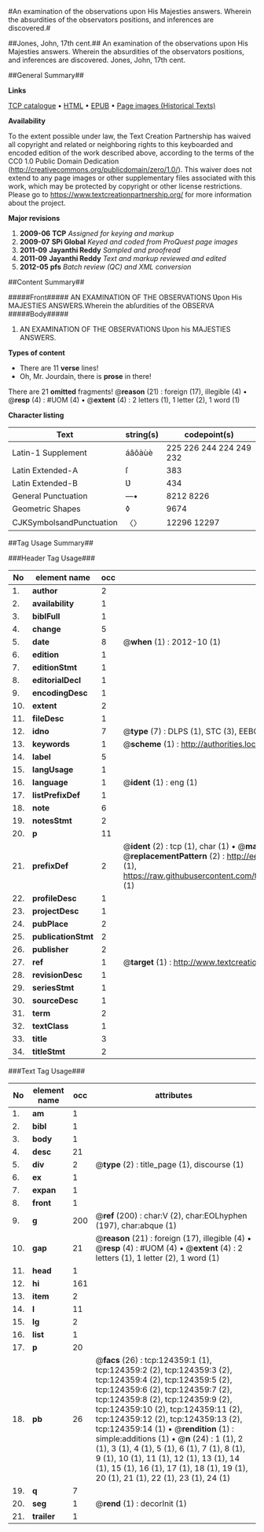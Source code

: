 #An examination of the observations upon His Majesties answers. Wherein the absurdities of the observators positions, and inferences are discovered.#

##Jones, John, 17th cent.##
An examination of the observations upon His Majesties answers. Wherein the absurdities of the observators positions, and inferences are discovered.
Jones, John, 17th cent.

##General Summary##

**Links**

[TCP catalogue](http://www.ota.ox.ac.uk/tcp/)  • 
[HTML](http://tei.it.ox.ac.uk/tcp/Texts-HTML/free/A87/A87638.html)  • 
[EPUB](http://tei.it.ox.ac.uk/tcp/Texts-EPUB/free/A87/A87638.epub) • 
[Page images (Historical Texts)](https://historicaltexts.jisc.ac.uk/eebo-99871941e)

**Availability**

To the extent possible under law, the Text Creation Partnership has waived all copyright and related or neighboring rights to this keyboarded and encoded edition of the work described above, according to the terms of the CC0 1.0 Public Domain Dedication (http://creativecommons.org/publicdomain/zero/1.0/). This waiver does not extend to any page images or other supplementary files associated with this work, which may be protected by copyright or other license restrictions. Please go to https://www.textcreationpartnership.org/ for more information about the project.

**Major revisions**

1. __2009-06__ __TCP__ *Assigned for keying and markup*
1. __2009-07__ __SPi Global__ *Keyed and coded from ProQuest page images*
1. __2011-09__ __Jayanthi Reddy__ *Sampled and proofread*
1. __2011-09__ __Jayanthi Reddy__ *Text and markup reviewed and edited*
1. __2012-05__ __pfs__ *Batch review (QC) and XML conversion*

##Content Summary##

#####Front#####
AN EXAMINATION OF THE OBSERVATIONS Ʋpon His MAJESTIES ANSWERS.Wherein the abſurdities of the OBSERVA
#####Body#####

1. AN EXAMINATION OF THE OBSERVATIONS Ʋpon his MAJESTIES ANSWERS.

**Types of content**

  * There are 11 **verse** lines!
  * Oh, Mr. Jourdain, there is **prose** in there!

There are 21 **omitted** fragments! 
 @__reason__ (21) : foreign (17), illegible (4)  •  @__resp__ (4) : #UOM (4)  •  @__extent__ (4) : 2 letters (1), 1 letter (2), 1 word (1)

**Character listing**


|Text|string(s)|codepoint(s)|
|---|---|---|
|Latin-1 Supplement|áâôàùè|225 226 244 224 249 232|
|Latin Extended-A|ſ|383|
|Latin Extended-B|Ʋ|434|
|General Punctuation|—•|8212 8226|
|Geometric Shapes|◊|9674|
|CJKSymbolsandPunctuation|〈〉|12296 12297|

##Tag Usage Summary##

###Header Tag Usage###

|No|element name|occ|attributes|
|---|---|---|---|
|1.|__author__|2||
|2.|__availability__|1||
|3.|__biblFull__|1||
|4.|__change__|5||
|5.|__date__|8| @__when__ (1) : 2012-10 (1)|
|6.|__edition__|1||
|7.|__editionStmt__|1||
|8.|__editorialDecl__|1||
|9.|__encodingDesc__|1||
|10.|__extent__|2||
|11.|__fileDesc__|1||
|12.|__idno__|7| @__type__ (7) : DLPS (1), STC (3), EEBO-CITATION (1), PROQUEST (1), VID (1)|
|13.|__keywords__|1| @__scheme__ (1) : http://authorities.loc.gov/ (1)|
|14.|__label__|5||
|15.|__langUsage__|1||
|16.|__language__|1| @__ident__ (1) : eng (1)|
|17.|__listPrefixDef__|1||
|18.|__note__|6||
|19.|__notesStmt__|2||
|20.|__p__|11||
|21.|__prefixDef__|2| @__ident__ (2) : tcp (1), char (1)  •  @__matchPattern__ (2) : ([0-9\-]+):([0-9IVX]+) (1), (.+) (1)  •  @__replacementPattern__ (2) : http://eebo.chadwyck.com/downloadtiff?vid=$1&page=$2 (1), https://raw.githubusercontent.com/textcreationpartnership/Texts/master/tcpchars.xml#$1 (1)|
|22.|__profileDesc__|1||
|23.|__projectDesc__|1||
|24.|__pubPlace__|2||
|25.|__publicationStmt__|2||
|26.|__publisher__|2||
|27.|__ref__|1| @__target__ (1) : http://www.textcreationpartnership.org/docs/. (1)|
|28.|__revisionDesc__|1||
|29.|__seriesStmt__|1||
|30.|__sourceDesc__|1||
|31.|__term__|2||
|32.|__textClass__|1||
|33.|__title__|3||
|34.|__titleStmt__|2||


###Text Tag Usage###

|No|element name|occ|attributes|
|---|---|---|---|
|1.|__am__|1||
|2.|__bibl__|1||
|3.|__body__|1||
|4.|__desc__|21||
|5.|__div__|2| @__type__ (2) : title_page (1), discourse (1)|
|6.|__ex__|1||
|7.|__expan__|1||
|8.|__front__|1||
|9.|__g__|200| @__ref__ (200) : char:V (2), char:EOLhyphen (197), char:abque (1)|
|10.|__gap__|21| @__reason__ (21) : foreign (17), illegible (4)  •  @__resp__ (4) : #UOM (4)  •  @__extent__ (4) : 2 letters (1), 1 letter (2), 1 word (1)|
|11.|__head__|1||
|12.|__hi__|161||
|13.|__item__|2||
|14.|__l__|11||
|15.|__lg__|2||
|16.|__list__|1||
|17.|__p__|20||
|18.|__pb__|26| @__facs__ (26) : tcp:124359:1 (1), tcp:124359:2 (2), tcp:124359:3 (2), tcp:124359:4 (2), tcp:124359:5 (2), tcp:124359:6 (2), tcp:124359:7 (2), tcp:124359:8 (2), tcp:124359:9 (2), tcp:124359:10 (2), tcp:124359:11 (2), tcp:124359:12 (2), tcp:124359:13 (2), tcp:124359:14 (1)  •  @__rendition__ (1) : simple:additions (1)  •  @__n__ (24) : 1 (1), 2 (1), 3 (1), 4 (1), 5 (1), 6 (1), 7 (1), 8 (1), 9 (1), 10 (1), 11 (1), 12 (1), 13 (1), 14 (1), 15 (1), 16 (1), 17 (1), 18 (1), 19 (1), 20 (1), 21 (1), 22 (1), 23 (1), 24 (1)|
|19.|__q__|7||
|20.|__seg__|1| @__rend__ (1) : decorInit (1)|
|21.|__trailer__|1||

